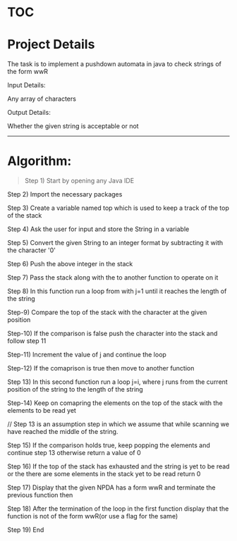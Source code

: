 # TOC
# Project Details
  The task is to implement a pushdown automata in java to check strings of the form wwR 
  
Input Details:

  Any array of characters
  
Output Details:

  Whether the given string is acceptable or not
  
  ---
  
# Algorithm:
>Step 1) Start by opening any Java IDE

Step 2) Import the necessary packages

Step 3) Create a variable named top which is used to keep a track of the top of the stack

Step 4) Ask the user for input and store the String in a variable

Step 5) Convert the given String to an integer format by subtracting it with the character '0'

Step 6) Push the above integer in the stack

Step 7) Pass the stack along with the to another function to operate on it

Step 8) In this function run a loop from with j=1 until it reaches the length of the string

Step-9) Compare the top of the stack with the character at the given position

Step-10) If the comparison is false push the character into the stack and follow step 11

Step-11) Increment the value of j and continue the loop

Step-12) If the comaprison is true then move to another function

Step 13) In this second function run a loop j=i, where j runs from the current position of the string to the length of the string

Step-14) Keep on comapring the elements on the top of the stack with the elements to be read yet

//  Step 13 is an assumption step in which we assume that while scanning we have reached the middle of the string. 

Step 15) If the comparison holds true, keep popping the elements and continue step 13 otherwise return a value of 0

Step 16) If the top of the stack has exhausted and the string is yet to be read or the there are some elements in the stack yet
to be read return 0

Step 17) Display that the given NPDA has a form wwR and terminate the previous function then

Step 18) After the termination of the loop in the first function display that the function is not of the form wwR(or use a flag
for the same)

Step 19) End


